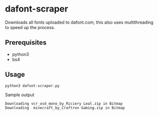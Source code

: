 # dafont-scraper

Downloads all fonts uploaded to dafont.com, this also uses multithreading to speed up the process.

## Prerequisites 
* python3
* bs4

## Usage
```
python3 dafont-scraper.py
```

Sample output
```
Downloading vcr_osd_mono_by_Riciery Leal.zip in Bitmap
Downloading  minecraft_by_Craftron Gaming.zip in Bitmap
```
